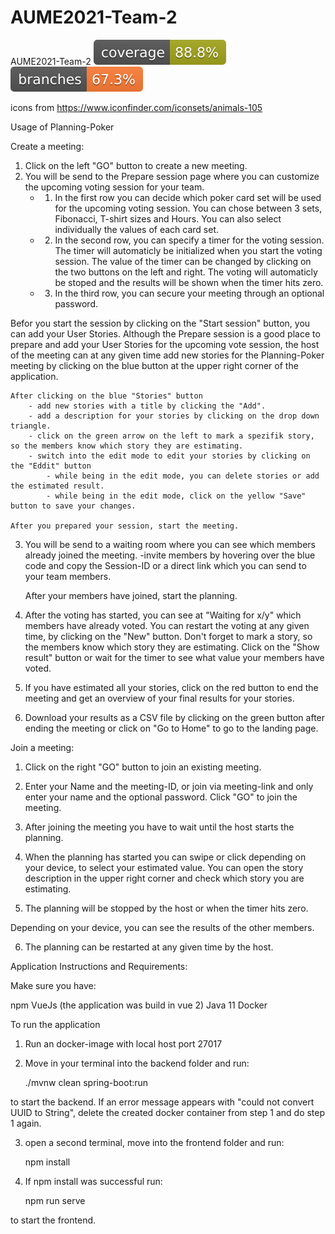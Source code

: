# AUME2021-Team-2
AUME2021-Team-2
![Coverage](.github/badges/jacoco.svg)
![Branches](.github/badges/branches.svg)

icons from https://www.iconfinder.com/iconsets/animals-105



Usage of Planning-Poker

Create a meeting:

1. Click on the left "GO" button to create a new meeting.
2. You will be send to the Prepare session page where you can customize the upcoming voting session for your team.
    - 1. In the first row you can decide which poker card set will be used for the upcoming voting session.
    You can chose between 3 sets, Fibonacci, T-shirt sizes and Hours. You can also select individually the values of each card set.
    - 2. In the second row, you can specify a timer for the voting session. The timer will automaticly be initialized when you start the voting session. The value of the timer can be changed by clicking on the two buttons on the left and right.
    The voting will automaticly be stoped and the results will be shown when the timer hits zero.
    - 3. In the third row, you can secure your meeting through an optional password.

Befor you start the session by clicking on the "Start session" button, you can add your User Stories. Although the Prepare session is a good place to prepare and add your User Stories for the upcoming vote session,
the host of the meeting can at any given time add new stories for the Planning-Poker meeting by clicking on the blue button at the upper right corner of the application.

    After clicking on the blue "Stories" button
        - add new stories with a title by clicking the "Add".
        - add a description for your stories by clicking on the drop down triangle.
        - click on the green arrow on the left to mark a spezifik story, so the members know which story they are estimating.
        - switch into the edit mode to edit your stories by clicking on the "Eddit" button
            - while being in the edit mode, you can delete stories or add the estimated result.
            - while being in the edit mode, click on the yellow "Save" button to save your changes.
    
    After you prepared your session, start the meeting.

3. You will be send to a waiting room where you can see which members already joined the meeting.
    -invite members by hovering over the blue code and copy the Session-ID or a direct link which you can send to your team members.

    After your members have joined, start the planning.

4. After the voting has started, you can see at "Waiting for x/y" which members have already voted.
    You can restart the voting at any given time, by clicking on the "New" button.
    Don't forget to mark a story, so the members know which story they are estimating. 
    Click on the "Show result" button or wait for the timer to see what value your members have voted.

5. If you have estimated all your stories, click on the red button to end the meeting and get an overview of your final results for your stories. 

6. Download your results as a CSV file by clicking on the green button after ending the meeting or click on "Go to Home" to go to the landing page.


Join a meeting:

1. Click on the right "GO" button to join an existing meeting.

2. Enter your Name and the meeting-ID, or join via meeting-link and only enter your name and the optional password.
Click "GO" to join the meeting.

3. After joining the meeting you have to wait until the host starts the planning.

4. When the planning has started you can swipe or click depending on your device, to select your estimated value.
    You can open the story description in the upper right corner and check which story you are estimating.

5. The planning will be stopped by the host or when the timer hits zero.

Depending on your device, you can see the results of the other members.

6. The planning can be restarted at any given time by the host.


Application Instructions and Requirements:

Make sure you have:

npm
VueJs (the application was build in vue 2)
Java 11
Docker

To run the application

1. Run an docker-image with local host port 27017
2. Move in your terminal into the backend folder and run:

    ./mvnw clean spring-boot:run

to start the backend.
If an error message appears with "could not convert UUID to String", delete the created docker container from step 1 and do step 1 again.

3. open a second terminal, move into the frontend folder and run:

    npm install

4. If npm install was successful run:

    npm run serve

to start the frontend.


